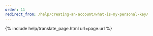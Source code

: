 ```yaml
---
order: 11
redirect_from: /help/creating-an-account/what-is-my-personal-key/
---
```


{% include help/translate_page.html url=page.url %}